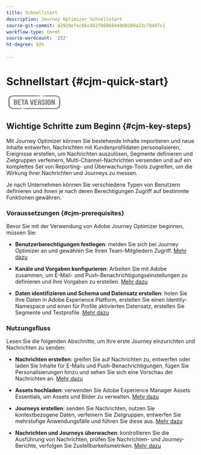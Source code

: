 ```yaml
---
title: Schnellstart
description: Journey Optimizer Schnellstart
source-git-commit: d2928efec66cd42f86868449d0289a23c78dd7c1
workflow-type: tm+mt
source-wordcount: '252'
ht-degree: 92%

---
```


# Schnellstart {#cjm-quick-start}

![](assets/do-not-localize/badge.png)

## Wichtige Schritte zum Beginn {#cjm-key-steps}

Mit Journey Optimizer können Sie bestehende Inhalte importieren und neue Inhalte entwerfen, Nachrichten mit Kundenprofildaten personalisieren, Ereignisse erstellen, um Nachrichten auszulösen, Segmente definieren und Zielgruppen verfeinern, Multi-Channel-Nachrichten versenden und auf ein komplettes Set von Reporting- und Überwachungs-Tools zugreifen, um die Wirkung Ihrer Nachrichten und Journeys zu messen.

Je nach Unternehmen können Sie verschiedene Typen von Benutzern definieren und ihnen je nach deren Berechtigungen Zugriff auf bestimmte Funktionen gewähren.

### Voraussetzungen   {#cjm-prerequisites}

Bevor Sie mit der Verwendung von Adobe Journey Optimizer beginnen, müssen Sie:

* **Benutzerberechtigungen festlegen**: melden Sie sich bei Journey Optimizer an und gewähren Sie Ihren Team-Mitgliedern Zugriff. [Mehr dazu](../using/administration/permissions.md)

* **Kanäle und Vorgaben konfigurieren**: Arbeiten Sie mit Adobe zusammen, um E-Mail- und Push-Benachrichtigungseinstellungen zu definieren und Ihre Vorgaben zu erstellen. [Mehr dazu](../using/configuration/message-presets.md)

* **Daten identifizieren und Schema und Datensatz erstellen**: holen Sie Ihre Daten in Adobe Experience Platform, erstellen Sie einen Identity-Namespace und einen für Profile aktivierten Datensatz, erstellen Sie Segmente und Testprofile. [Mehr dazu](https://experienceleague.adobe.com/docs/experience-platform/ingestion/home.html?lang=de)


### Nutzungsfluss

Lesen Sie die folgenden Abschnitte, um Ihre erste Journey einzurichten und Nachrichten zu senden:

* **Nachrichten erstellen**: greifen Sie auf Nachrichten zu, entwerfen oder laden Sie Inhalte für E-Mails und Push-Benachrichtigungen, fügen Sie Personalisierungen hinzu und sehen Sie sich eine Vorschau der Nachrichten an. [Mehr dazu](create-message.md)

* **Assets hochladen**: verwenden Sie Adobe Experience Manager Assets Essentials, um Assets und Bilder zu verwalten. [Mehr dazu](assets-essentials.md)

<!--* **Define audience**: create segments, create events, manage consent and privacy. [Read more](audiences.md)-->

* **Journeys erstellen**: senden Sie Nachrichten, nutzen Sie kontextbezogene Daten, verfeinern Sie Zielgruppen, entwerfen Sie mehrstufige Anwendungsfälle und führen Sie diese aus. [Mehr dazu](building-journeys/journey.md)

* **Nachrichten und Journeys überwachen**: kontrollieren Sie die Ausführung von Nachrichten, prüfen Sie Nachrichten- und Journey-Berichte, verfolgen Sie Zustellbarkeitsmetriken. [Mehr dazu](message-monitoring.md)
